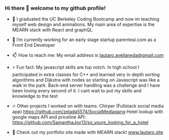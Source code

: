 ### Hi there 👋 welcome to my github profile!

- 🔭 I graduated the UC Berkeley Coding Bootcamp and now im teaching myself web design and animations. My main area of expertise is the MEARN stack with React and graphQL 
  
- 🌱 I’m currently working for an early stage startup parenteai.com as a Front End Developer

- 📫 How to reach me: My email address is lautaro.avellaneda@gmail.com 

- ⚡ Fun fact: My javascript skills are top notch. In high school I participated in extra classes for C++ and learned very in depth sorting algorithms and Dijkstra with nodes so starting on Javascript was like a walk in the park. Back-end server handling was a challenge and I have been loving every second of it. I cant wait to put my skills and knowledge to the test

- 🔥 Other projects I worked on with teams: 
Chirper (Fullstack social media app) https://github.com/zelada5574/SocialMediagang 
Hotel lookup with google maps API and priceline API: https://github.com/SamanthaJoy13/so_youre_looking_for_a_hotel

- 🎈 Check out my portfolio site made with MEARN stack! www.lautaro.site
